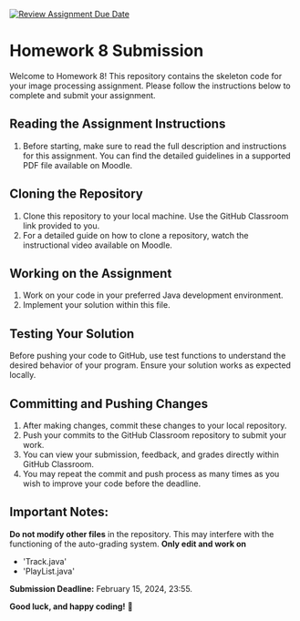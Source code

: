 [![Review Assignment Due Date](https://classroom.github.com/assets/deadline-readme-button-22041afd0340ce965d47ae6ef1cefeee28c7c493a6346c4f15d667ab976d596c.svg)](https://classroom.github.com/a/vOM-TnVj)
# Homework 8 Submission

Welcome to Homework 8! This repository contains the skeleton code for your image processing assignment. Please follow the instructions below to complete and submit your assignment.

## Reading the Assignment Instructions

1. Before starting, make sure to read the full description and instructions for this assignment. You can find the detailed guidelines in a supported PDF file available on Moodle.

## Cloning the Repository
1. Clone this repository to your local machine. Use the GitHub Classroom link provided to you.
2. For a detailed guide on how to clone a repository, watch the instructional video available on Moodle.

## Working on the Assignment 
1. Work on your code in your preferred Java development environment.
2. Implement your solution within this file.

## Testing Your Solution
Before pushing your code to GitHub, use test functions to understand the desired behavior of your program. Ensure your solution works as expected locally.

## Committing and Pushing Changes
1. After making changes, commit these changes to your local repository.
2. Push your commits to the GitHub Classroom repository to submit your work.
3. You can view your submission, feedback, and grades directly within GitHub Classroom.
4. You may repeat the commit and push process as many times as you wish to improve your code before the deadline.

## Important Notes:
**Do not modify other files** in the repository. This may interfere with the functioning of the auto-grading system.
**Only edit and work on**
- 'Track.java'
- 'PlayList.java'

**Submission Deadline:** February 15, 2024, 23:55.

**Good luck, and happy coding!**
🤗
